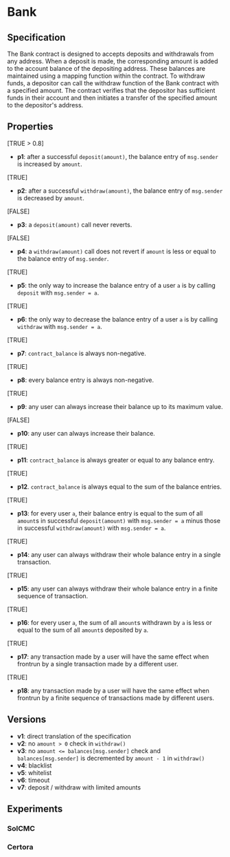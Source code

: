 # Bank

## Specification

The Bank contract is designed to accepts deposits and withdrawals from any
address. When a deposit is made, the corresponding amount is added to the
account balance of the depositing address. These balances are maintained using
a mapping function within the contract. To withdraw funds, a depositor can call
the withdraw function of the Bank contract with a specified amount. The
contract verifies that the depositor has sufficient funds in their account and
then initiates a transfer of the specified amount to the depositor's address.

## Properties

[TRUE > 0.8]
- **p1**: after a successful `deposit(amount)`, the balance entry of `msg.sender` is increased by `amount`.

[TRUE]
- **p2**: after a successful `withdraw(amount)`, the balance entry of `msg.sender` is decreased by `amount`.

[FALSE]
- **p3**: a `deposit(amount)` call never reverts.

[FALSE]
- **p4**: a `withdraw(amount)` call does not revert if `amount` is less or equal to the balance entry of `msg.sender`.

[TRUE]
- **p5**: the only way to increase the balance entry of a user `a` is by calling `deposit` with `msg.sender = a`.

[TRUE]
- **p6**: the only way to decrease the balance entry of a user `a` is by calling `withdraw` with `msg.sender = a`.

[TRUE]
- **p7**: `contract_balance` is always non-negative.

[TRUE]
- **p8**: every balance entry is always non-negative.

[TRUE]
- **p9**: any user can always increase their balance up to its maximum value.

[FALSE]
- **p10**: any user can always increase their balance.

[TRUE]
- **p11**: `contract_balance` is always greater or equal to any balance entry.

[TRUE]
- **p12**. `contract_balance` is always equal to the sum of the balance entries.

[TRUE]
- **p13**: for every user `a`, their balance entry is equal to the sum of all `amount`s in successful `deposit(amount)` with `msg.sender = a` minus those in successful `withdraw(amount)` with `msg.sender = a`. 

[TRUE]
- **p14**: any user can always withdraw their whole balance entry in a single transaction.

[TRUE]
- **p15**: any user can always withdraw their whole balance entry in a finite sequence of transaction.

[TRUE]
- **p16**: for every user `a`, the sum of all `amount`s withdrawn by `a` is less or equal to the sum of all `amount`s deposited by `a`.

[TRUE]
- **p17**: any transaction made by a user will have the same effect when frontrun by a single transaction made by a different user.

[TRUE]
- **p18**: any transaction made by a user will have the same effect when frontrun by a finite sequence of transactions made by different users.


## Versions

- **v1**: direct translation of the specification
- **v2**: no `amount > 0` check in `withdraw()`
- **v3**: no `amount <= balances[msg.sender]` check and `balances[msg.sender]` is decremented by `amount - 1` in `withdraw()`
- **v4**: blacklist
- **v5**: whitelist
- **v6**: timeout
- **v7**: deposit / withdraw with limited amounts

## Experiments

### SolCMC

### Certora

